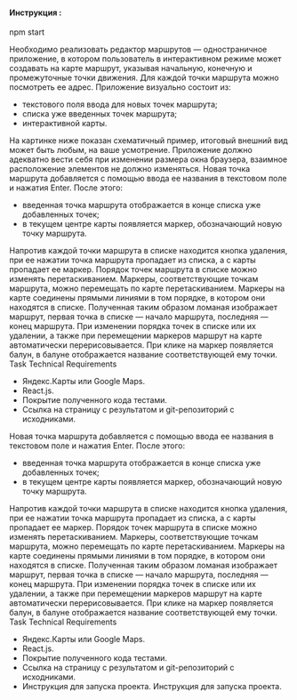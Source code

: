 #### Инструкция :

npm start

Необходимо реализовать редактор маршрутов — одностраничное приложение, в
котором пользователь в интерактивном режиме может создавать на карте
маршрут, указывая начальную, конечную и промежуточные точки движения. Для
каждой точки маршрута можно посмотреть ее адрес.
Приложение визуально состоит из:

- текстового поля ввода для новых точек маршрута;
- списка уже введенных точек маршрута;
- интерактивной карты.

На картинке ниже показан схематичный пример, итоговый внешний вид может
быть любым, на ваше усмотрение. Приложение должно адекватно вести себя при
изменении размера окна браузера, взаимное расположение элементов не должно
изменяться.
Новая точка маршрута добавляется с помощью ввода ее названия в текстовом
поле и нажатия Enter. После этого:

- введенная точка маршрута отображается в конце списка уже добавленных
  точек;
- в текущем центре карты появляется маркер, обозначающий новую точку
  маршрута.

Напротив каждой точки маршрута в списке находится кнопка удаления, при ее
нажатии точка маршрута пропадает из списка, а с карты пропадает ее маркер.
Порядок точек маршрута в списке можно изменять перетаскиванием.
Маркеры, соответствующие точкам маршрута, можно перемещать по карте
перетаскиванием.
Маркеры на карте соединены прямыми линиями в том порядке, в котором они
находятся в списке. Полученная таким образом ломаная изображает маршрут,
первая точка в списке — начало маршрута, последняя — конец маршрута.
При изменении порядка точек в списке или их удалении, а также при перемещении
маркеров маршрут на карте автоматически перерисовывается.
При клике на маркер появляется балун, в балуне отображается название
соответствующей ему точки.
Task Technical Requirements

- Яндекс.Карты или Google Maps.
- React.js.
- Покрытие полученного кода тестами.
- Ссылка на страницу с результатом и git-репозиторий с исходниками.

Новая точка маршрута добавляется с помощью ввода ее названия в текстовом
поле и нажатия Enter. После этого:

- введенная точка маршрута отображается в конце списка уже добавленных
  точек;
- в текущем центре карты появляется маркер, обозначающий новую точку
  маршрута.

Напротив каждой точки маршрута в списке находится кнопка удаления, при ее
нажатии точка маршрута пропадает из списка, а с карты пропадает ее маркер.
Порядок точек маршрута в списке можно изменять перетаскиванием.
Маркеры, соответствующие точкам маршрута, можно перемещать по карте
перетаскиванием.
Маркеры на карте соединены прямыми линиями в том порядке, в котором они
находятся в списке. Полученная таким образом ломаная изображает маршрут,
первая точка в списке — начало маршрута, последняя — конец маршрута.
При изменении порядка точек в списке или их удалении, а также при перемещении
маркеров маршрут на карте автоматически перерисовывается.
При клике на маркер появляется балун, в балуне отображается название
соответствующей ему точки.
Task Technical Requirements

- Яндекс.Карты или Google Maps.
- React.js.
- Покрытие полученного кода тестами.
- Ссылка на страницу с результатом и git-репозиторий с исходниками.
- Инструкция для запуска проекта. Инструкция для запуска проекта.
